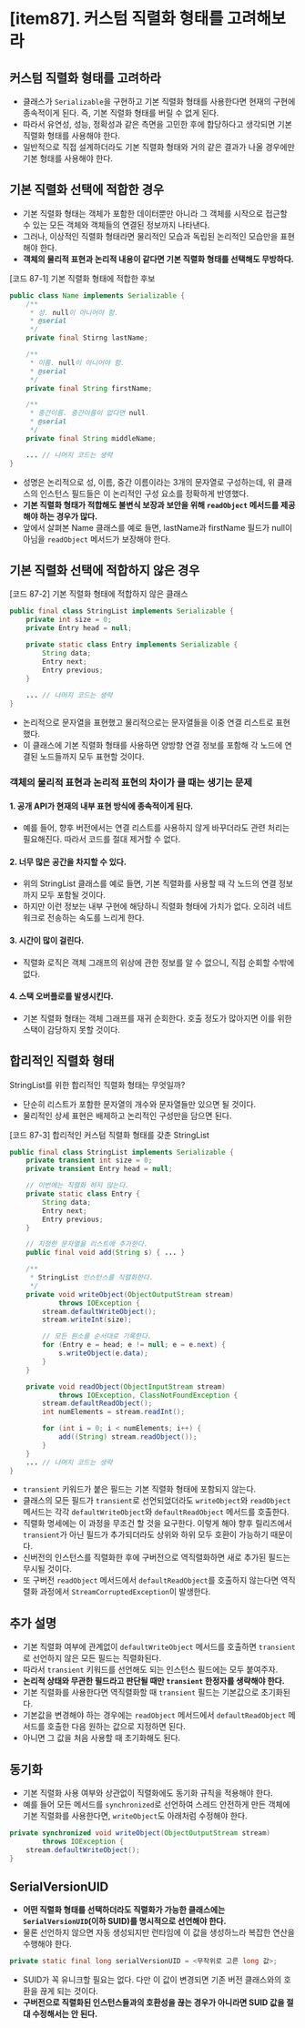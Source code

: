 # [item87]. 커스텀 직렬화 형태를 고려해보라
## 커스텀 직렬화 형태를 고려하라
- 클래스가 `Serializable`을 구현하고 기본 직렬화 형태를 사용한다면 현재의 구현에 종속적이게 된다. 즉, 기본 직렬화 형태를 버릴 수 없게 된다. 
- 따라서 유연성, 성능, 정확성과 같은 측면을 고민한 후에 합당하다고 생각되면 기본 직렬화 형태를 사용해야 한다.
- 일반적으로 직접 설계하더라도 기본 직렬화 형태와 거의 같은 결과가 나올 경우에만 기본 형태를 사용해야 한다.


## 기본 직렬화 선택에 적합한 경우
- 기본 직렬화 형태는 객체가 포함한 데이터뿐만 아니라 그 객체를 시작으로 접근할 수 있는 모든 객체와 객체들의 연결된 정보까지 나타낸다.
- 그러나, 이상적인 직렬화 형태라면 물리적인 모습과 독립된 논리적인 모습만을 표현해야 한다.
- **객체의 물리적 표현과 논리적 내용이 같다면 기본 직렬화 형태를 선택해도 무방하다.**

[코드 87-1] 기본 직렬화 형태에 적합한 후보
```java
public class Name implements Serializable {
    /**
     * 성. null이 아니어야 함.
     * @serial
     */
    private final Stirng lastName;

    /**
     * 이름. null이 아니어야 함.
     * @serial
     */
    private final String firstName;

    /**
     * 중간이름. 중간이름이 없다면 null.
     * @serial
     */
    private final String middleName;

    ... // 나머지 코드는 생략
}
```

- 성명은 논리적으로 성, 이름, 중간 이름이라는 3개의 문자열로 구성하는데, 위 클래스의 인스턴스 필드들은 이 논리적인 구성 요소를 정확하게 반영했다.
- **기본 직렬화 형태가 적합해도 불변식 보장과 보안을 위해 `readObject` 메서드를 제공해야 하는 경우가 많다.**
- 앞에서 살펴본 Name 클래스를 예로 들면, lastName과 firstName 필드가 null이 아님을 `readObject` 메서드가 보장해야 한다.

## 기본 직렬화 선택에 적합하지 않은 경우
[코드 87-2] 기본 직렬화 형태에 적합하지 않은 클래스
```java
public final class StringList implements Serializable {
    private int size = 0;
    private Entry head = null;

    private static class Entry implements Serializable {
        String data;
        Entry next;
        Entry previous;
    }
    
    ... // 나머지 코드는 생략
}
```
- 논리적으로 문자열을 표현했고 물리적으로는 문자열들을 이중 연결 리스트로 표현했다.
- 이 클래스에 기본 직렬화 형태를 사용하면 양방향 연결 정보를 포함해 각 노드에 연결된 노드들까지 모두 표현할 것이다. 

### 객체의 물리적 표현과 논리적 표현의 차이가 클 때는 생기는 문제
#### 1. **공개 API가 현재의 내부 표현 방식에 종속적이게 된다.**
- 예를 들어, 향후 버전에서는 연결 리스트를 사용하지 않게 바꾸더라도 관련 처리는 필요해진다. 따라서 코드를 절대 제거할 수 없다.
#### 2. 너무 많은 공간을 차지할 수 있다.
- 위의 StringList 클래스를 예로 들면, 기본 직렬화를 사용할 때 각 노드의 연결 정보까지 모두 포함될 것이다.
- 하지만 이런 정보는 내부 구현에 해당하니 직렬화 형태에 가치가 없다. 오히려 네트워크로 전송하는 속도를 느리게 한다.
#### 3. 시간이 많이 걸린다.
- 직렬화 로직은 객체 그래프의 위상에 관한 정보를 알 수 없으니, 직접 순회할 수밖에 없다.
#### 4. 스택 오버플로를 발생시킨다.
- 기본 직렬화 형태는 객체 그래프를 재귀 순회한다. 호출 정도가 많아지면 이를 위한 스택이 감당하지 못할 것이다.


## 합리적인 직렬화 형태
StringList를 위한 합리적인 직렬화 형태는 무엇일까? 
- 단순히 리스트가 포함한 문자열의 개수와 문자열들만 있으면 될 것이다. 
- 물리적인 상세 표현은 배제하고 논리적인 구성만을 담으면 된다.

[코드 87-3] 합리적인 커스텀 직렬화 형태를 갖춘 StringList
```java
public final class StringList implements Serializable {
    private transient int size = 0;
    private transient Entry head = null;

    // 이번에는 직렬화 하지 않는다.
    private static class Entry {
        String data;
        Entry next;
        Entry previous;
    }

    // 지정한 문자열을 리스트에 추가한다.
    public final void add(String s) { ... }

    /**
     * StringList 인스턴스를 직렬화한다.
     */
    private void writeObject(ObjectOutputStream stream)
            throws IOException {
        stream.defaultWriteObject();
        stream.writeInt(size);

        // 모든 원소를 순서대로 기록한다.
        for (Entry e = head; e != null; e = e.next) {
            s.writeObject(e.data);
        }
    }

    private void readObject(ObjectInputStream stream)
            throws IOException, ClassNotFoundException {
        stream.defaultReadObject();
        int numElements = stream.readInt();

        for (int i = 0; i < numElements; i++) {
            add((String) stream.readObject());
        }
    }
    ... // 나머지 코드는 생략
}
```
- `transient` 키워드가 붙은 필드는 기본 직렬화 형태에 포함되지 않는다. 
- 클래스의 모든 필드가 `transient`로 선언되었더라도 `writeObject`와 `readObject` 메서드는 각각 `defaultWriteObject`와 `defaultReadObject` 메서드를 호출한다. 
- 직렬화 명세에는 이 과정을 무조건 할 것을 요구한다. 이렇게 해야 향후 릴리즈에서 `transient`가 아닌 필드가 추가되더라도 상위와 하위 모두 호환이 가능하기 때문이다.
- 신버전의 인스턴스를 직렬화한 후에 구버전으로 역직렬화하면 새로 추가된 필드는 무시될 것이다.
- 또 구버전 `readObject` 메서드에서 `defaultReadObject`를 호출하지 않는다면 역직렬화 과정에서 `StreamCorruptedException`이 발생한다.

## 추가 설명
- 기본 직렬화 여부에 관계없이 `defaultWriteObject` 메서드를 호출하면 `transient`로 선언하지 않은 모든 필드는 직렬화된다. 
- 따라서 `transient` 키워드를 선언해도 되는 인스턴스 필드에는 모두 붙여주자. 
- **논리적 상태와 무관한 필드라고 판단될 때만 `transient` 한정자를 생략해야 한다.**
- 기본 직렬화를 사용한다면 역직렬화할 때 `transient` 필드는 기본값으로 초기화된다. 
- 기본값을 변경해야 하는 경우에는 `readObject` 메서드에서 `defaultReadObject` 메서드를 호출한 다음 원하는 값으로 지정하면 된다. 
- 아니면 그 값을 처음 사용할 때 초기화해도 된다.

## 동기화
- 기본 직렬화 사용 여부와 상관없이 직렬화에도 동기화 규칙을 적용해야 한다. 
- 예를 들어 모든 메서드를 `synchronized`로 선언하여 스레드 안전하게 만든 객체에 기본 직렬화를 사용한다면, `writeObject`도 아래처럼 수정해야 한다.

```java
private synchronized void writeObject(ObjectOutputStream stream)
        throws IOException {
    stream.defaultWriteObject();
}
```

## SerialVersionUID
- **어떤 직렬화 형태를 선택하더라도 직렬화가 가능한 클래스에는 `SerialVersionUID`(이하 SUID)를 명시적으로 선언해야 한다.**
- 물론 선언하지 않으면 자동 생성되지만 런타임에 이 값을 생성하느라 복잡한 연산을 수행해야 한다.

```java
private static final long serialVersionUID = <무작위로 고른 long 값>;
```

- SUID가 꼭 유니크할 필요는 없다. 다만 이 값이 변경되면 기존 버전 클래스와의 호환을 끊게 되는 것이다. 
- **구버전으로 직렬화된 인스턴스들과의 호환성을 끊는 경우가 아니라면 SUID 값을 절대 수정해서는 안 된다.**
